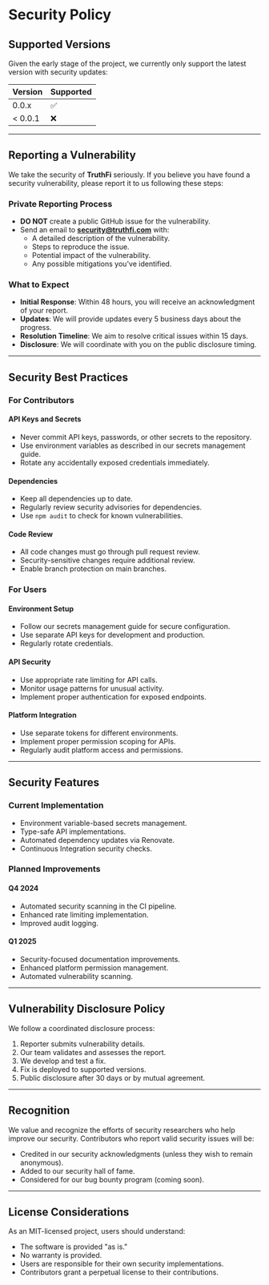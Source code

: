 # Security Policy

## Supported Versions

Given the early stage of the project, we currently only support the latest version with security updates:

| Version   | Supported |
|-----------|-----------|
| 0.0.x     | ✅         |
| < 0.0.1   | ❌         |

---

## Reporting a Vulnerability

We take the security of **TruthFi** seriously. If you believe you have found a security vulnerability, please report it to us following these steps:

### Private Reporting Process
- **DO NOT** create a public GitHub issue for the vulnerability.
- Send an email to **security@truthfi.com** with:
  - A detailed description of the vulnerability.
  - Steps to reproduce the issue.
  - Potential impact of the vulnerability.
  - Any possible mitigations you've identified.

### What to Expect
- **Initial Response**: Within 48 hours, you will receive an acknowledgment of your report.
- **Updates**: We will provide updates every 5 business days about the progress.
- **Resolution Timeline**: We aim to resolve critical issues within 15 days.
- **Disclosure**: We will coordinate with you on the public disclosure timing.

---

## Security Best Practices

### For Contributors

#### **API Keys and Secrets**
- Never commit API keys, passwords, or other secrets to the repository.
- Use environment variables as described in our secrets management guide.
- Rotate any accidentally exposed credentials immediately.

#### **Dependencies**
- Keep all dependencies up to date.
- Regularly review security advisories for dependencies.
- Use `npm audit` to check for known vulnerabilities.

#### **Code Review**
- All code changes must go through pull request review.
- Security-sensitive changes require additional review.
- Enable branch protection on main branches.

### For Users

#### **Environment Setup**
- Follow our secrets management guide for secure configuration.
- Use separate API keys for development and production.
- Regularly rotate credentials.

#### **API Security**
- Use appropriate rate limiting for API calls.
- Monitor usage patterns for unusual activity.
- Implement proper authentication for exposed endpoints.

#### **Platform Integration**
- Use separate tokens for different environments.
- Implement proper permission scoping for APIs.
- Regularly audit platform access and permissions.

---

## Security Features

### Current Implementation
- Environment variable-based secrets management.
- Type-safe API implementations.
- Automated dependency updates via Renovate.
- Continuous Integration security checks.

### Planned Improvements

#### Q4 2024
- Automated security scanning in the CI pipeline.
- Enhanced rate limiting implementation.
- Improved audit logging.

#### Q1 2025
- Security-focused documentation improvements.
- Enhanced platform permission management.
- Automated vulnerability scanning.

---

## Vulnerability Disclosure Policy

We follow a coordinated disclosure process:
1. Reporter submits vulnerability details.
2. Our team validates and assesses the report.
3. We develop and test a fix.
4. Fix is deployed to supported versions.
5. Public disclosure after 30 days or by mutual agreement.

---

## Recognition

We value and recognize the efforts of security researchers who help improve our security. Contributors who report valid security issues will be:
- Credited in our security acknowledgments (unless they wish to remain anonymous).
- Added to our security hall of fame.
- Considered for our bug bounty program (coming soon).

---

## License Considerations

As an MIT-licensed project, users should understand:
- The software is provided "as is."
- No warranty is provided.
- Users are responsible for their own security implementations.
- Contributors grant a perpetual license to their contributions.
